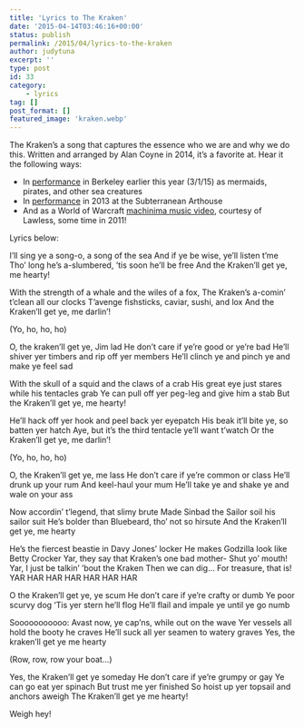 ```yaml
---
title: 'Lyrics to The Kraken'
date: '2015-04-14T03:46:16+00:00'
status: publish
permalink: /2015/04/lyrics-to-the-kraken
author: judytuna
excerpt: ''
type: post
id: 33
category:
    - lyrics
tag: []
post_format: []
featured_image: 'kraken.webp'
---
```

The Kraken’s a song that captures the essence who we are and why we do this. Written and arranged by Alan Coyne in 2014, it’s a favorite at. Hear it the following ways:

- In [performance](https://www.youtube.com/watch?v=13fKUoCiaDk) in Berkeley earlier this year (3/1/15) as mermaids, pirates, and other sea creatures
- In [performance](https://www.youtube.com/watch?v=yJjSqegoTrs) in 2013 at the Subterranean Arthouse
- And as a World of Warcraft [machinima music video](https://www.youtube.com/watch?v=vmBBOEhAwk0), courtesy of Lawless, some time in 2011!

Lyrics below:

I’ll sing ye a song-o, a song of the sea
And if ye be wise, ye’ll listen t’me
Tho’ long he’s a-slumbered, ’tis soon he’ll be free
And the Kraken’ll get ye, me hearty!

With the strength of a whale and the wiles of a fox,
The Kraken’s a-comin’ t’clean all our clocks
T’avenge fishsticks, caviar, sushi, and lox
And the Kraken’ll get ye, me darlin’!

(Yo, ho, ho, ho)

O, the kraken’ll get ye, Jim lad
He don’t care if ye’re good or ye’re bad
He’ll shiver yer timbers
and rip off yer members
He’ll clinch ye and pinch ye and make ye feel sad

With the skull of a squid and the claws of a crab
His great eye just stares while his tentacles grab
Ye can pull off yer peg-leg and give him a stab
But the Kraken’ll get ye, me hearty!

He’ll hack off yer hook and peel back yer eyepatch
His beak it’ll bite ye, so batten yer hatch
Aye, but it’s the third tentacle ye’ll want t’watch
Or the Kraken’ll get ye, me darlin’!

(Yo, ho, ho, ho)

O, the Kraken’ll get ye, me lass
He don’t care if ye’re common or class
He’ll drunk up your rum
And keel-haul your mum
He’ll take ye and shake ye and wale on your ass

Now accordin’ t’legend, that slimy brute
Made Sinbad the Sailor soil his sailor suit
He’s bolder than Bluebeard, tho’ not so hirsute
And the Kraken’ll get ye, me hearty

He’s the fiercest beastie in Davy Jones’ locker
He makes Godzilla look like Betty Crocker
Yar, they say that Kraken’s one bad mother-
Shut yo’ mouth!
Yar, I just be talkin’ ’bout the Kraken
Then we can dig…
For treasure, that is!
YAR HAR HAR HAR HAR HAR HAR

O the Kraken’ll get ye, ye scum
He don’t care if ye’re crafty or dumb
Ye poor scurvy dog
‘Tis yer stern he’ll flog
He’ll flail and impale ye until ye go numb

Sooooooooooo:
Avast now, ye cap’ns, while out on the wave
Yer vessels all hold the booty he craves
He’ll suck all yer seamen to watery graves
Yes, the kraken’ll get ye me hearty

(Row, row, row your boat…)

Yes, the Kraken’ll get ye someday
He don’t care if ye’re grumpy or gay
Ye can go eat yer spinach
But trust me yer finished
So hoist up yer topsail and anchors aweigh
The Kraken’ll get ye me hearty!

Weigh hey!